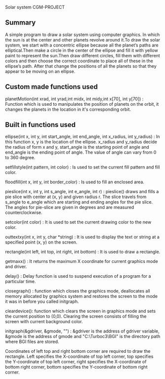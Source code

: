 Solar system CGM-PROJECT

 <h2>Summary </h2>
A simple program to draw a solar system using computer graphics. In which the sun is at the center and other planets revolve around it.To draw the solar system, 
we start with a concentric ellipse because all the planet’s paths are elliptical.Then make a circle in the center of the ellipse and fill it with yellow paint to 
represent the sun.Then draw different circles, fill them with different colors and then choose the correct coordinate to place all of these in the ellipse’s path. 
After that change the positions of all the planets so that they appear to be moving on an ellipse.


<h2>Custom made functions used </h2>
planetMotion(int xrad, int yrad,int midx, int midy,int x[70], int y[70]) : Function which is used to manipulates the position of planets on the orbit, it changes the planets in the location in it's corresponding orbit.

<h2>Built in functions used</h2>

ellipse(int x, int y, int start_angle, int end_angle, int x_radius, int y_radius) : In this function x, y is the location of the ellipse. x_radius and y_radius decide the radius of form x and y, start_angle is the starting point of angle and end_angle is the ending point of angle. The value of angle can vary from 0 to 360 degree.

setfillstyle(int pattern, int color) : Is used to set the current fill pattern and fill color.

floodfill(int x, int y, int border_color) : Is used to fill an enclosed area.

pieslice(int x, int y, int s_angle, int e_angle, int r) : pieslice() draws and fills a pie slice with center at (x, y) and given radius r. The slice travels from s_angle to e_angle which are starting and ending angles for the pie slice. The angles for pie-slice are given in degrees and are measured counterclockwise.

setcolor(int color) :  It is used to set the current drawing color to the new color.

outtextxy(int x, int y, char *string) : It is used to display the text or string at a specified point (x, y) on the screen.

rectangle(int left, int top, int right, int bottom) :  It is used to draw a rectangle.

getmaxx() : It returns the maximum X coordinate for current graphics mode and driver.

delay() :  Delay function is used to suspend execution of a program for a particular time.

closegraph() : function which closes the graphics mode, deallocates all memory allocated by graphics system and restores the screen to the mode it was in before you called initgraph.

cleardevice(): function which clears the screen in graphics mode and sets the current position to (0,0). Clearing the screen consists of filling the screen with current background color.

initgraph(&gdriver, &gmode, "") : &gdriver is the address of gdriver variable, &gmode is the address of gmode and  "C:\\Turboc3\\BGI" is the directory path where BGI files are stored.

Coordinates of left top and right bottom corner are required to draw the rectangle.
Left specifies the X-coordinate of top left corner, top specifies the Y-coordinate of top left corner, right specifies the X-coordinate of bottom right corner, bottom specifies the Y-coordinate of bottom right corner.

